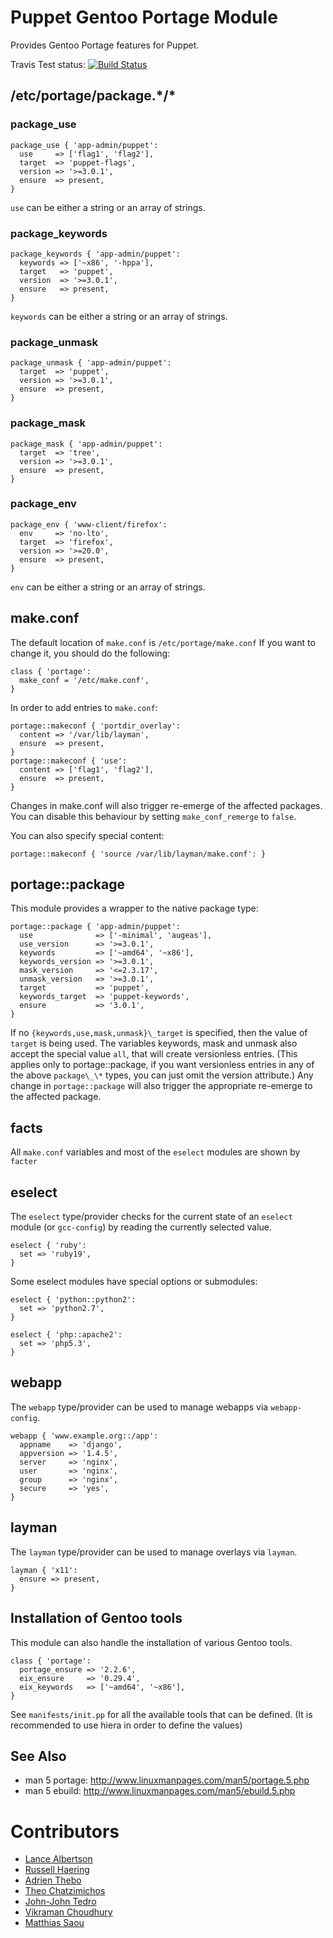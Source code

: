 Puppet Gentoo Portage Module
============================

Provides Gentoo Portage features for Puppet.

Travis Test status: [![Build
Status](https://travis-ci.org/gentoo/puppet-portage.png?branch=master)](https://travis-ci.org/gentoo/puppet-portage)

## /etc/portage/package.\*/\*

### package\_use

    package_use { 'app-admin/puppet':
      use     => ['flag1', 'flag2'],
      target  => 'puppet-flags',
      version => '>=3.0.1',
      ensure  => present,
    }

`use` can be either a string or an array of strings.

### package\_keywords

    package_keywords { 'app-admin/puppet':
      keywords => ['~x86', '-hppa'],
      target   => 'puppet',
      version  => '>=3.0.1',
      ensure   => present,
    }

`keywords` can be either a string or an array of strings.

### package\_unmask

    package_unmask { 'app-admin/puppet':
      target  => 'puppet',
      version => '>=3.0.1',
      ensure  => present,
    }

### package\_mask

    package_mask { 'app-admin/puppet':
      target  => 'tree',
      version => '>=3.0.1',
      ensure  => present,
    }

### package\_env

    package_env { 'www-client/firefox':
      env     => 'no-lto',
      target  => 'firefox',
      version => '>=20.0',
      ensure  => present,
    }

`env` can be either a string or an array of strings.

## make.conf

The default location of `make.conf` is `/etc/portage/make.conf`
If you want to change it, you should do the following:

    class { 'portage':
      make_conf = '/etc/make.conf',
    }

In order to add entries to `make.conf`:

    portage::makeconf { 'portdir_overlay':
      content => '/var/lib/layman',
      ensure  => present,
    }
    portage::makeconf { 'use':
      content => ['flag1', 'flag2'],
      ensure  => present,
    }

Changes in make.conf will also trigger re-emerge of the affected packages. You can disable this behaviour by setting `make_conf_remerge` to `false`.

You can also specify special content:

    portage::makeconf { 'source /var/lib/layman/make.conf': }

## portage::package

This module provides a wrapper to the native package type:

    portage::package { 'app-admin/puppet':
      use              => ['-minimal', 'augeas'],
      use_version      => '>=3.0.1',
      keywords         => ['~amd64', '~x86'],
      keywords_version => '>=3.0.1',
      mask_version     => '<=2.3.17',
      unmask_version   => '>=3.0.1',
      target           => 'puppet',
      keywords_target  => 'puppet-keywords',
      ensure           => '3.0.1',
    }

If no `{keywords,use,mask,unmask}\_target` is specified, then the value of `target`
is being used.  The variables keywords, mask and unmask also accept the special
value `all`, that will create versionless entries. (This applies only to
portage::package, if you want versionless entries in any of the above
`package\_\*` types, you can just omit the version attribute.) Any change in
`portage::package` will also trigger the appropriate re-emerge to the affected
package.

## facts

All `make.conf` variables and most of the `eselect` modules are shown by `facter`

## eselect

The `eselect` type/provider checks for the current state of an `eselect` module
(or `gcc-config`) by reading the currently selected value.

    eselect { 'ruby':
      set => 'ruby19',
    }

Some eselect modules have special options or submodules:

    eselect { 'python::python2':
      set => 'python2.7',
    }

    eselect { 'php::apache2':
      set => 'php5.3',
    }

## webapp

The `webapp` type/provider can be used to manage webapps via `webapp-config`.

    webapp { 'www.example.org::/app':
      appname    => 'django',
      appversion => '1.4.5',
      server     => 'nginx',
      user       => 'nginx',
      group      => 'nginx',
      secure     => 'yes',
    }

## layman

The `layman` type/provider can be used to manage overlays via `layman`.

    layman { 'x11':
      ensure => present,
    }

## Installation of Gentoo tools

This module can also handle the installation of various Gentoo tools.

    class { 'portage':
      portage_ensure => '2.2.6',
      eix_ensure     => '0.29.4',
      eix_keywords   => ['~amd64', '~x86'],
    }

See `manifests/init.pp` for all the available tools that can be defined.
(It is recommended to use hiera in order to define the values)

See Also
--------

  * man 5 portage: http://www.linuxmanpages.com/man5/portage.5.php
  * man 5 ebuild: http://www.linuxmanpages.com/man5/ebuild.5.php

Contributors
============

  * [Lance Albertson](https://github.com/ramereth)
  * [Russell Haering](https://github.com/russellhaering)
  * [Adrien Thebo](https://github.com/adrienthebo)
  * [Theo Chatzimichos](https://github.com/tampakrap)
  * [John-John Tedro](https://github.com/udoprog)
  * [Vikraman Choudhury](https://github.com/vikraman)
  * [Matthias Saou](https://github.com/thias)
